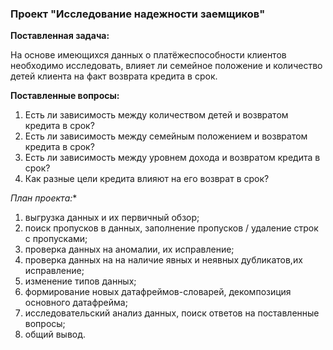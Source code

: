 ### Проект "Исследование надежности заемщиков"

**Поставленная задача:**

На основе имеющихся данных о платёжеспособности клиентов необходимо исследовать, влияет ли семейное положение и количество детей клиента на факт возврата кредита в срок.

**Поставленные вопросы:**
1. Есть ли зависимость между количеством детей и возвратом кредита в срок?
2. Есть ли зависимость между семейным положением и возвратом кредита в срок?
3. Есть ли зависимость между уровнем дохода и возвратом кредита в срок?
4. Как разные цели кредита влияют на его возврат в срок?

*План проекта:**
1. выгрузка данных и их первичный обзор;
2. поиск пропусков в данных, заполнение пропусков / удаление строк с пропусками;
3. проверка данных на аномалии, их исправление;
4. проверка данных на на наличие явных и неявных дубликатов,их исправление;
5. изменение типов данных;
6. формирование новых датафреймов-словарей, декомпозиция основного датафрейма;
7. исследовательский анализ данных, поиск ответов на поставленные вопросы;
8. общий вывод.
